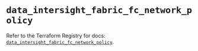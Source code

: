 # `data_intersight_fabric_fc_network_policy`

Refer to the Terraform Registry for docs: [`data_intersight_fabric_fc_network_policy`](https://registry.terraform.io/providers/ciscodevnet/intersight/1.0.71/docs/data-sources/fabric_fc_network_policy).
